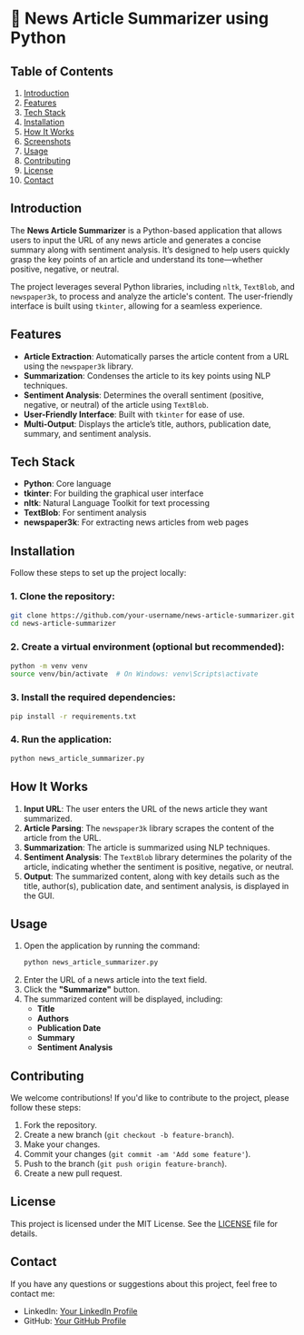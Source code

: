 # 📰 News Article Summarizer using Python

## Table of Contents
1. [Introduction](#introduction)
2. [Features](#features)
3. [Tech Stack](#tech-stack)
4. [Installation](#installation)
5. [How It Works](#how-it-works)
6. [Screenshots](#screenshots)
7. [Usage](#usage)
8. [Contributing](#contributing)
9. [License](#license)
10. [Contact](#contact)

## Introduction

The **News Article Summarizer** is a Python-based application that allows users to input the URL of any news article and generates a concise summary along with sentiment analysis. It’s designed to help users quickly grasp the key points of an article and understand its tone—whether positive, negative, or neutral.

The project leverages several Python libraries, including `nltk`, `TextBlob`, and `newspaper3k`, to process and analyze the article's content. The user-friendly interface is built using `tkinter`, allowing for a seamless experience.

## Features

- **Article Extraction**: Automatically parses the article content from a URL using the `newspaper3k` library.
- **Summarization**: Condenses the article to its key points using NLP techniques.
- **Sentiment Analysis**: Determines the overall sentiment (positive, negative, or neutral) of the article using `TextBlob`.
- **User-Friendly Interface**: Built with `tkinter` for ease of use.
- **Multi-Output**: Displays the article’s title, authors, publication date, summary, and sentiment analysis.

## Tech Stack

- **Python**: Core language
- **tkinter**: For building the graphical user interface
- **nltk**: Natural Language Toolkit for text processing
- **TextBlob**: For sentiment analysis
- **newspaper3k**: For extracting news articles from web pages

## Installation

Follow these steps to set up the project locally:

### 1. Clone the repository:
```bash
git clone https://github.com/your-username/news-article-summarizer.git
cd news-article-summarizer
```

### 2. Create a virtual environment (optional but recommended):
```bash
python -m venv venv
source venv/bin/activate  # On Windows: venv\Scripts\activate
```

### 3. Install the required dependencies:
```bash
pip install -r requirements.txt
```

### 4. Run the application:
```bash
python news_article_summarizer.py
```

## How It Works

1. **Input URL**: The user enters the URL of the news article they want summarized.
2. **Article Parsing**: The `newspaper3k` library scrapes the content of the article from the URL.
3. **Summarization**: The article is summarized using NLP techniques.
4. **Sentiment Analysis**: The `TextBlob` library determines the polarity of the article, indicating whether the sentiment is positive, negative, or neutral.
5. **Output**: The summarized content, along with key details such as the title, author(s), publication date, and sentiment analysis, is displayed in the GUI.

## Usage

1. Open the application by running the command:
   ```bash
   python news_article_summarizer.py
   ```
2. Enter the URL of a news article into the text field.
3. Click the **"Summarize"** button.
4. The summarized content will be displayed, including:
   - **Title**
   - **Authors**
   - **Publication Date**
   - **Summary**
   - **Sentiment Analysis**

## Contributing

We welcome contributions! If you'd like to contribute to the project, please follow these steps:

1. Fork the repository.
2. Create a new branch (`git checkout -b feature-branch`).
3. Make your changes.
4. Commit your changes (`git commit -am 'Add some feature'`).
5. Push to the branch (`git push origin feature-branch`).
6. Create a new pull request.

## License

This project is licensed under the MIT License. See the [LICENSE](LICENSE) file for details.

## Contact

If you have any questions or suggestions about this project, feel free to contact me:

- LinkedIn: [Your LinkedIn Profile](https://www.linkedin.com/in/sambadi-sen-data-and-business-analyst-in-kolkata/)
- GitHub: [Your GitHub Profile](https://github.com/sambadi1012)
